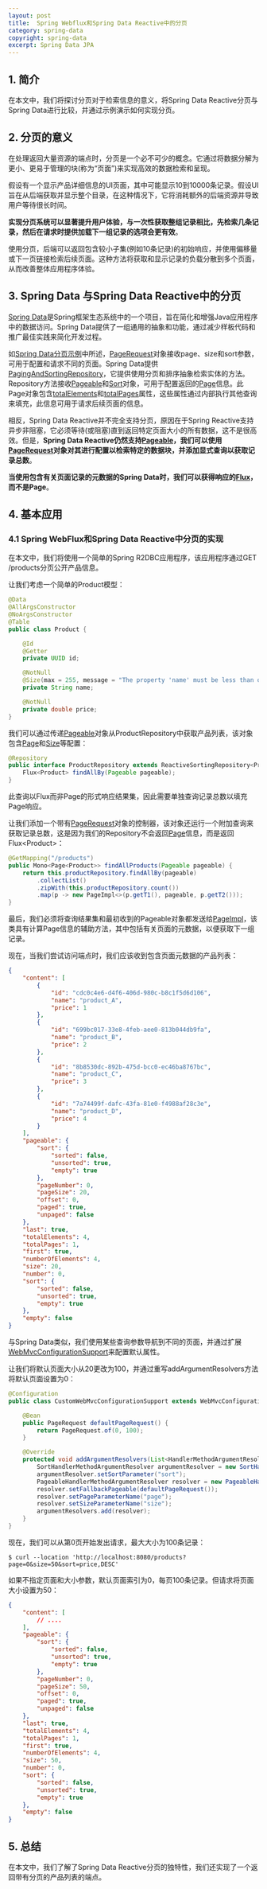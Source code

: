 ```yaml
---
layout: post
title:  Spring Webflux和Spring Data Reactive中的分页
category: spring-data
copyright: spring-data
excerpt: Spring Data JPA
---
```


## 1. 简介

在本文中，我们将探讨分页对于检索信息的意义，将Spring Data Reactive分页与Spring Data进行比较，并通过示例演示如何实现分页。

## 2. 分页的意义

在处理返回大量资源的端点时，分页是一个必不可少的概念。它通过将数据分解为更小、更易于管理的块(称为“页面”)来实现高效的数据检索和呈现。

假设有一个显示产品详细信息的UI页面，其中可能显示10到10000条记录。假设UI旨在从后端获取并显示整个目录，在这种情况下，它将消耗额外的后端资源并导致用户等待很长时间。

**实现分页系统可以显著提升用户体验，与一次性获取整组记录相比，先检索几条记录，然后在请求时提供加载下一组记录的选项会更有效**。

使用分页，后端可以返回包含较小子集(例如10条记录)的初始响应，并使用偏移量或下一页链接检索后续页面。这种方法将获取和显示记录的负载分散到多个页面，从而改善整体应用程序体验。

## 3. Spring Data 与Spring Data Reactive中的分页

[Spring Data](https://www.baeldung.com/spring-data)是Spring框架生态系统中的一个项目，旨在简化和增强Java应用程序中的数据访问。Spring Data提供了一组通用的抽象和功能，通过减少样板代码和推广最佳实践来简化开发过程。

如[Spring Data分页示例](https://www.baeldung.com/spring-data-jpa-pagination-sorting)中所述，[PageRequest](https://docs.spring.io/spring-data/commons/docs/current/api/org/springframework/data/domain/PageRequest.html)对象接收page、size和sort参数，可用于配置和请求不同的页面。Spring Data提供[PagingAndSortingRepository](https://docs.spring.io/spring-data/data-commons/docs/current/api/org/springframework/data/repository/PagingAndSortingRepository.html)，它提供使用分页和排序抽象检索实体的方法。Repository方法接收[Pageable](https://docs.spring.io/spring-data/data-commons/docs/current/api/org/springframework/data/domain/Pageable.html)和[Sort](https://docs.spring.io/spring-data/data-commons/docs/current/api/org/springframework/data/domain/Sort.html)对象，可用于配置返回的[Page](https://docs.spring.io/spring-data/data-commons/docs/current/api/org/springframework/data/domain/Page.html)信息。此Page对象包含[totalElements](https://docs.spring.io/spring-data/commons/docs/current/api/org/springframework/data/domain/Page.html#getTotalElements())和[totalPages](https://docs.spring.io/spring-data/commons/docs/current/api/org/springframework/data/domain/Page.html#getTotalPages())属性，这些属性通过内部执行其他查询来填充，此信息可用于请求后续页面的信息。

相反，Spring Data Reactive并不完全支持分页，原因在于Spring Reactive支持异步非阻塞，它必须等待(或阻塞)直到返回特定页面大小的所有数据，这不是很高效。但是，**Spring Data Reactive仍然支持[Pageable](https://docs.spring.io/spring-data/data-commons/docs/current/api/org/springframework/data/domain/Pageable.html)，我们可以使用[PageRequest](https://docs.spring.io/spring-data/commons/docs/current/api/org/springframework/data/domain/PageRequest.html)对象对其进行配置以检索特定的数据块，并添加显式查询以获取记录总数**。

**当使用包含有关页面记录的元数据的Spring Data时，我们可以获得响应的[Flux](https://projectreactor.io/docs/core/release/api/reactor/core/publisher/Flux.html)，而不是Page**。

## 4. 基本应用

### 4.1 Spring WebFlux和Spring Data Reactive中分页的实现

在本文中，我们将使用一个简单的Spring R2DBC应用程序，该应用程序通过GET /products分页公开产品信息。

让我们考虑一个简单的Product模型：

```java
@Data
@AllArgsConstructor
@NoArgsConstructor
@Table
public class Product {

    @Id
    @Getter
    private UUID id;

    @NotNull
    @Size(max = 255, message = "The property 'name' must be less than or equal to 255 characters.")
    private String name;

    @NotNull
    private double price;
}
```

我们可以通过传递[Pageable](https://docs.spring.io/spring-data/data-commons/docs/current/api/org/springframework/data/domain/Pageable.html)对象从ProductRepository中获取产品列表，该对象包含[Page](https://docs.spring.io/spring-data/data-commons/docs/current/api/org/springframework/data/domain/AbstractPageRequest.html#getPageNumber())和[Size](https://docs.spring.io/spring-data/data-commons/docs/current/api/org/springframework/data/domain/AbstractPageRequest.html#getPageSize())等配置：

```java
@Repository
public interface ProductRepository extends ReactiveSortingRepository<Product, UUID> {
    Flux<Product> findAllBy(Pageable pageable);   
}
```

此查询以Flux而非Page的形式响应结果集，因此需要单独查询记录总数以填充Page响应。

让我们添加一个带有[PageRequest](https://docs.spring.io/spring-data/commons/docs/current/api/org/springframework/data/domain/PageRequest.html)对象的控制器，该对象还运行一个附加查询来获取记录总数，这是因为我们的Repository不会返回[Page](https://docs.spring.io/spring-data/commons/docs/current/api/org/springframework/data/domain/Page.html)信息，而是返回Flux<Product\>：

```java
@GetMapping("/products")
public Mono<Page<Product>> findAllProducts(Pageable pageable) {
    return this.productRepository.findAllBy(pageable)
        .collectList()
        .zipWith(this.productRepository.count())
        .map(p -> new PageImpl<>(p.getT1(), pageable, p.getT2()));
}
```

最后，我们必须将查询结果集和最初收到的Pageable对象都发送给[PageImpl](https://docs.spring.io/spring-data/commons/docs/current/api/org/springframework/data/domain/PageImpl.html)，该类具有计算Page信息的辅助方法，其中包括有关页面的元数据，以便获取下一组记录。

现在，当我们尝试访问端点时，我们应该收到包含页面元数据的产品列表：

```json
{
    "content": [
        {
            "id": "cdc0c4e6-d4f6-406d-980c-b8c1f5d6d106",
            "name": "product_A",
            "price": 1
        },
        {
            "id": "699bc017-33e8-4feb-aee0-813b044db9fa",
            "name": "product_B",
            "price": 2
        },
        {
            "id": "8b8530dc-892b-475d-bcc0-ec46ba8767bc",
            "name": "product_C",
            "price": 3
        },
        {
            "id": "7a74499f-dafc-43fa-81e0-f4988af28c3e",
            "name": "product_D",
            "price": 4
        }
    ],
    "pageable": {
        "sort": {
            "sorted": false,
            "unsorted": true,
            "empty": true
        },
        "pageNumber": 0,
        "pageSize": 20,
        "offset": 0,
        "paged": true,
        "unpaged": false
    },
    "last": true,
    "totalElements": 4,
    "totalPages": 1,
    "first": true,
    "numberOfElements": 4,
    "size": 20,
    "number": 0,
    "sort": {
        "sorted": false,
        "unsorted": true,
        "empty": true
    },
    "empty": false
}
```

与Spring Data类似，我们使用某些查询参数导航到不同的页面，并通过扩展[WebMvcConfigurationSupport](https://docs.spring.io/spring-framework/docs/current/javadoc-api/org/springframework/web/servlet/config/annotation/WebMvcConfigurationSupport.html)来配置默认属性。

让我们将默认页面大小从20更改为100，并通过重写addArgumentResolvers方法将默认页面设置为0：

```java
@Configuration
public class CustomWebMvcConfigurationSupport extends WebMvcConfigurationSupport {

    @Bean
    public PageRequest defaultPageRequest() {
        return PageRequest.of(0, 100);
    }

    @Override
    protected void addArgumentResolvers(List<HandlerMethodArgumentResolver> argumentResolvers) {
        SortHandlerMethodArgumentResolver argumentResolver = new SortHandlerMethodArgumentResolver();
        argumentResolver.setSortParameter("sort");
        PageableHandlerMethodArgumentResolver resolver = new PageableHandlerMethodArgumentResolver(argumentResolver);
        resolver.setFallbackPageable(defaultPageRequest());
        resolver.setPageParameterName("page");
        resolver.setSizeParameterName("size");
        argumentResolvers.add(resolver);
    }
}
```

现在，我们可以从第0页开始发出请求，最大大小为100条记录：

```shell
$ curl --location 'http://localhost:8080/products?page=0&size=50&sort=price,DESC'
```

如果不指定页面和大小参数，默认页面索引为0，每页100条记录。但请求将页面大小设置为50：

```json
{
    "content": [
        // ....
    ],
    "pageable": {
        "sort": {
            "sorted": false,
            "unsorted": true,
            "empty": true
        },
        "pageNumber": 0,
        "pageSize": 50,
        "offset": 0,
        "paged": true,
        "unpaged": false
    },
    "last": true,
    "totalElements": 4,
    "totalPages": 1,
    "first": true,
    "numberOfElements": 4,
    "size": 50,
    "number": 0,
    "sort": {
        "sorted": false,
        "unsorted": true,
        "empty": true
    },
    "empty": false
}
```

## 5. 总结

在本文中，我们了解了Spring Data Reactive分页的独特性，我们还实现了一个返回带有分页的产品列表的端点。